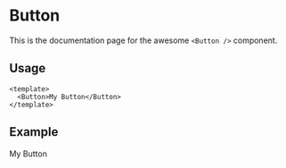 # Button

This is the documentation page for the awesome `<Button />` component.

## Usage

```vue{2}
<template>
  <Button>My Button</Button>
</template>
```

## Example

<script setup>
  import Logo from './BetaflightLogo.vue';
</script>

<Logo >My Button</Logo >
